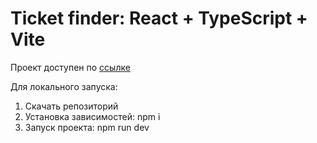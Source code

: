 # Ticket finder: React + TypeScript + Vite

Проект доступен по [ссылке](https://MickKrishtopa.github.io/tickets-finder/)

Для локального запуска:

1. Скачать репозиторий
2. Установка зависимостей: npm i
3. Запуск проекта: npm run dev
